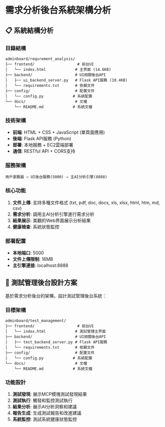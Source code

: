 # 需求分析後台系統架構分析

## 📋 系統結構分析

### 目錄結構
```
adminboard/requrement_analysis/
├── frontend/                   # 前台UI
│   └── index.html             # 主界面 (14.6KB)
├── backend/                   # UI相關後台API
│   ├── ui_backend_server.py   # Flask API服務 (10.4KB)
│   └── requirements.txt       # 依賴文件
├── config/                    # 配置文件
│   └── config.py             # 系統配置
└── docs/                      # 文檔
    └── README.md             # 系統文檔
```

### 技術架構
- **前端**: HTML + CSS + JavaScript (單頁面應用)
- **後端**: Flask API服務 (Python)
- **部署**: 本地服務 + EC2雲端部署
- **通信**: RESTful API + CORS支持

### 服務架構
```
用戶瀏覽器 → UI後台服務(5000) → 主AI分析引擎(8888)
```

### 核心功能
1. **文件上傳**: 支持多種文件格式 (txt, pdf, doc, docx, xls, xlsx, html, htm, md, csv)
2. **需求分析**: 調用主AI分析引擎進行需求分析
3. **結果展示**: 美觀的Web界面展示分析結果
4. **健康檢查**: 系統狀態監控

### 部署配置
- **本地端口**: 5000
- **文件上傳限制**: 16MB
- **主引擎連接**: localhost:8888

## 🎯 測試管理後台設計方案

基於需求分析後台的架構，設計測試管理後台系統：

### 目標架構
```
adminboard/test_management/
├── frontend/                   # 前台UI
│   └── index.html             # 測試管理主界面
├── backend/                   # UI相關後台API
│   ├── test_backend_server.py # Flask API服務
│   └── requirements.txt       # 依賴文件
├── config/                    # 配置文件
│   └── config.py             # 系統配置
└── docs/                      # 文檔
    └── README.md             # 系統文檔
```

### 功能設計
1. **測試發現**: 展示MCP模塊測試發現結果
2. **測試執行**: 觸發和監控測試執行
3. **結果分析**: 展示AI分析洞察和建議
4. **報告生成**: 生成測試報告和改進建議
5. **系統監控**: 測試系統健康狀態監控

